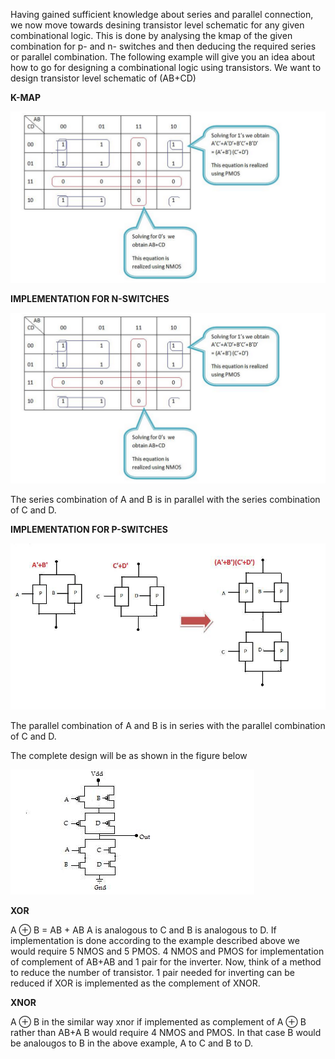 Having gained sufficient knowledge about series and parallel connection, we now move towards desining transistor level schematic for any given combinational logic. This is done by analysing the kmap of the given combination for p- and n- switches and then deducing the required series or parallel combination. The following example will give you an idea about how to go for designing a combinational logic using transistors. We want to design transistor level schematic of (AB+CD)

**K-MAP**

<img src="images/kmap_xor.png">

**IMPLEMENTATION FOR N-SWITCHES**

<img src="images/kmap_xor.png">

The series combination of A and B is in parallel with the series combination of C and D.

**IMPLEMENTATION FOR P-SWITCHES**

<img src="images/pmos_imp.jpg">

The parallel combination of A and B is in series with the parallel combination of C and D.

The complete design will be as shown in the figure below

<img src="images/logic.jpg">

**XOR**

A ⊕ B = AB + AB
A is analogous to C and B is analogous to D. If implementation is done according to the example described above we would require 5 NMOS and 5 PMOS.
4 NMOS and PMOS for implementation of complement of AB+AB and 1 pair for the inverter.
Now, think of a method to reduce the number of transistor. 1 pair needed for inverting can be reduced if XOR is implemented as the complement of XNOR.

**XNOR**

A ⊕ B in the similar way xnor if implemented as complement of A ⊕ B rather than AB+A B would require 4 NMOS and PMOS. In that case B would be analougos to B in the above example, A to C and B to D.

